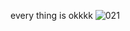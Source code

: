 every thing is okkkk
![021](https://github.com/user-attachments/assets/1838d322-7c6a-49f8-bcab-6bd9f6eb15d6)
